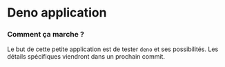 # Deno application

### Comment ça marche ?

Le but de cette petite application est de tester `deno` et ses possibilités. Les
détails spécifiques viendront dans un prochain commit.
